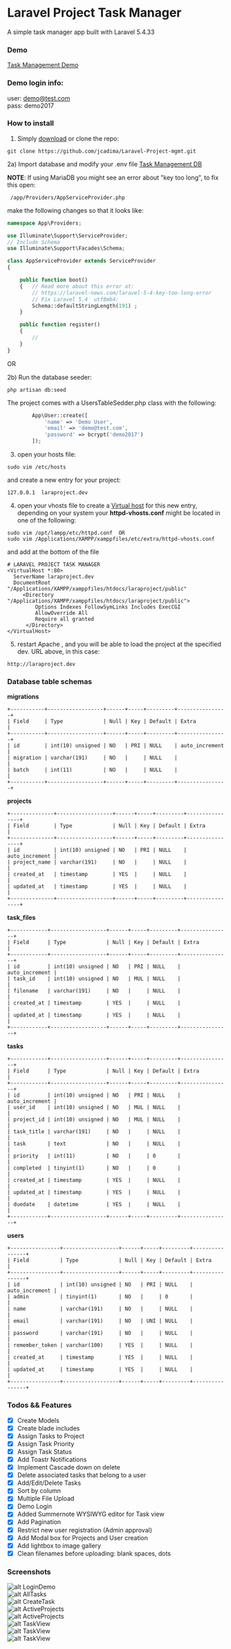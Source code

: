 # Laravel Project Task Manager

A simple task manager app built with Laravel 5.4.33

### Demo
[Task Management Demo](http://taskmanager.juancadima.com/)


### Demo login info:
user: demo@test.com <br/>
pass: demo2017

### How to install
1) Simply [download](https://github.com/jcadima/Laravel-Project-mgmt/archive/master.zip) or clone the repo:
```
git clone https://github.com/jcadima/Laravel-Project-mgmt.git
```

2a) Import database and modify your .env file
[Task Management DB](https://github.com/jcadima/Laravel-Project-mgmt/blob/master/project_mgmt.sql)

**NOTE**: If using MariaDB you might see an error about "key too long", to fix this open:
```
 /app/Providers/AppServiceProvider.php
```

make the following changes so that it looks like:

```php
namespace App\Providers;

use Illuminate\Support\ServiceProvider;
// Include Schema
use Illuminate\Support\Facades\Schema;

class AppServiceProvider extends ServiceProvider
{

    public function boot()
    {	// Read more about this error at:
        // https://laravel-news.com/laravel-5-4-key-too-long-error
        // Fix Laravel 5.4  utf8mb4:
        Schema::defaultStringLength(191) ;
    }

    public function register()
    {
        //
    }
}

```

OR


2b) Run the database seeder:

```
php artisan db:seed
```

The project comes with a UsersTableSedder.php class with the following:

```php
        App\User::create([
            'name' => 'Demo User',
            'email' => 'demo@test.com',
            'password' => bcrypt('demo2017') 
        ]);
```


3) open your hosts file:
```
sudo vim /etc/hosts
```
and create a new entry for your project:
```
127.0.0.1  laraproject.dev
```

4) open your vhosts file to create a [Virtual host](http://juancadima.com/creating-a-virtual-host-in-xampp-linux/) for this new entry, depending on your system your **httpd-vhosts.conf** might be located in one of the following:

```
sudo vim /opt/lampp/etc/httpd.conf  OR
sudo vim /Applications/XAMPP/xamppfiles/etc/extra/httpd-vhosts.conf
```

and add at the bottom of the file

```
# LARAVEL PROJECT TASK MANAGER 
<VirtualHost *:80>
  ServerName laraproject.dev    
  DocumentRoot "/Applications/XAMPP/xamppfiles/htdocs/laraproject/public"
     <Directory "/Applications/XAMPP/xamppfiles/htdocs/laraproject/public">
         Options Indexes FollowSymLinks Includes ExecCGI
         AllowOverride All
         Require all granted
      </Directory>
</VirtualHost>
```

5) restart Apache , and you will be able to load the project at the specified dev. URL above, in this case:

```
http://laraproject.dev
```

### Database table schemas
**migrations**

```
+-----------+------------------+------+-----+---------+----------------+
| Field     | Type             | Null | Key | Default | Extra          |
+-----------+------------------+------+-----+---------+----------------+
| id        | int(10) unsigned | NO   | PRI | NULL    | auto_increment |
| migration | varchar(191)     | NO   |     | NULL    |                |
| batch     | int(11)          | NO   |     | NULL    |                |
+-----------+------------------+------+-----+---------+----------------+
```

**projects**

```
+--------------+------------------+------+-----+---------+----------------+
| Field        | Type             | Null | Key | Default | Extra          |
+--------------+------------------+------+-----+---------+----------------+
| id           | int(10) unsigned | NO   | PRI | NULL    | auto_increment |
| project_name | varchar(191)     | NO   |     | NULL    |                |
| created_at   | timestamp        | YES  |     | NULL    |                |
| updated_at   | timestamp        | YES  |     | NULL    |                |
+--------------+------------------+------+-----+---------+----------------+
```

**task_files**

```
+------------+------------------+------+-----+---------+----------------+
| Field      | Type             | Null | Key | Default | Extra          |
+------------+------------------+------+-----+---------+----------------+
| id         | int(10) unsigned | NO   | PRI | NULL    | auto_increment |
| task_id    | int(10) unsigned | NO   | MUL | NULL    |                |
| filename   | varchar(191)     | NO   |     | NULL    |                |
| created_at | timestamp        | YES  |     | NULL    |                |
| updated_at | timestamp        | YES  |     | NULL    |                |
+------------+------------------+------+-----+---------+----------------+
```

**tasks**

```
+------------+------------------+------+-----+---------+----------------+
| Field      | Type             | Null | Key | Default | Extra          |
+------------+------------------+------+-----+---------+----------------+
| id         | int(10) unsigned | NO   | PRI | NULL    | auto_increment |
| user_id    | int(10) unsigned | NO   | MUL | NULL    |                |
| project_id | int(10) unsigned | NO   | MUL | NULL    |                |
| task_title | varchar(191)     | NO   |     | NULL    |                |
| task       | text             | NO   |     | NULL    |                |
| priority   | int(11)          | NO   |     | 0       |                |
| completed  | tinyint(1)       | NO   |     | 0       |                |
| created_at | timestamp        | YES  |     | NULL    |                |
| updated_at | timestamp        | YES  |     | NULL    |                |
| duedate    | datetime         | YES  |     | NULL    |                |
+------------+------------------+------+-----+---------+----------------+
```

**users**

```
+----------------+------------------+------+-----+---------+----------------+
| Field          | Type             | Null | Key | Default | Extra          |
+----------------+------------------+------+-----+---------+----------------+
| id             | int(10) unsigned | NO   | PRI | NULL    | auto_increment |
| admin          | tinyint(1)       | NO   |     | 0       |                |
| name           | varchar(191)     | NO   |     | NULL    |                |
| email          | varchar(191)     | NO   | UNI | NULL    |                |
| password       | varchar(191)     | NO   |     | NULL    |                |
| remember_token | varchar(100)     | YES  |     | NULL    |                |
| created_at     | timestamp        | YES  |     | NULL    |                |
| updated_at     | timestamp        | YES  |     | NULL    |                |
+----------------+------------------+------+-----+---------+----------------+
```


### Todos && Features
* [X] Create Models
* [X] Create blade includes
* [X] Assign Tasks to Project
* [X] Assign Task Priority
* [X] Assign Task Status
* [X] Add Toastr Notifications
* [X] Implement Cascade down on delete
* [X] Delete associated tasks that belong to a user
* [X] Add/Edit/Delete Tasks
* [X] Sort by column
* [X] Multiple File Upload
* [X] Demo Login
* [X] Added Summernote WYSIWYG editor for Task view
* [X] Add Pagination
* [X] Restrict new user registration (Admin approval)
* [X] Add Modal box for Projects and User creation
* [X] Add lightbox to image gallery
* [X] Clean filenames before uploading: blank spaces, dots

### Screenshots

![alt LoginDemo](http://juancadima.com/wp-content/uploads/login.jpg)
<br/>
![alt AllTasks](http://juancadima.com/wp-content/uploads/alltasks.jpg)
<br/>
![alt CreateTask](http://juancadima.com/wp-content/uploads/createtask.jpg)
<br/>
![alt ActiveProjects](http://juancadima.com/wp-content/uploads/listofactiveprojects.png)
<br/>
![alt ActiveProjects](http://juancadima.com/wp-content/uploads/newproject.png)
<br>
![alt TaskView](http://juancadima.com/wp-content/uploads/singletask.png)
<br/>
![alt TaskView](http://juancadima.com/wp-content/uploads/users.png)
<br>
![alt TaskView](http://juancadima.com/wp-content/uploads/newuser.png)